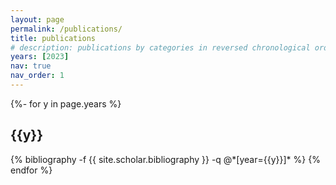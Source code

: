 ```yaml
---
layout: page
permalink: /publications/
title: publications
# description: publications by categories in reversed chronological order. generated by jekyll-scholar.
years: [2023]
nav: true
nav_order: 1
---
```

<!-- _pages/publications.md -->
<div class="publications">

{%- for y in page.years %}
  <h2 class="year">{{y}}</h2>
  {% bibliography -f {{ site.scholar.bibliography }} -q @*[year={{y}}]* %}
{% endfor %}

</div>
